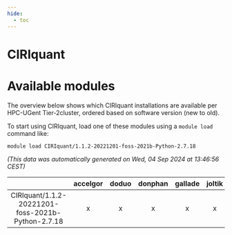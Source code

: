 ```yaml
---
hide:
  - toc
---
```


CIRIquant
=========

# Available modules


The overview below shows which CIRIquant installations are available per HPC-UGent Tier-2cluster, ordered based on software version (new to old).

To start using CIRIquant, load one of these modules using a `module load` command like:

```shell
module load CIRIquant/1.1.2-20221201-foss-2021b-Python-2.7.18
```

*(This data was automatically generated on Wed, 04 Sep 2024 at 13:46:56 CEST)*  

| |accelgor|doduo|donphan|gallade|joltik|shinx|skitty|
| :---: | :---: | :---: | :---: | :---: | :---: | :---: | :---: |
|CIRIquant/1.1.2-20221201-foss-2021b-Python-2.7.18|x|x|x|x|x|-|x|
